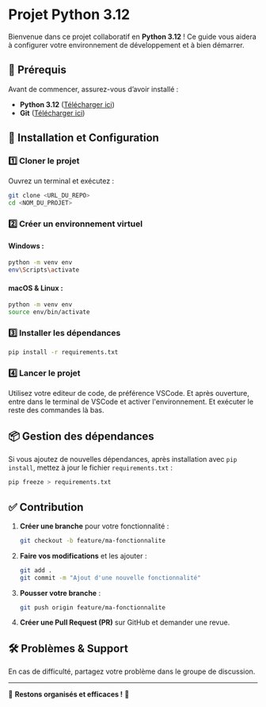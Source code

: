 # Projet Python 3.12

Bienvenue dans ce projet collaboratif en **Python 3.12** ! Ce guide vous aidera à configurer votre environnement de développement et à bien démarrer.

## 📌 Prérequis

Avant de commencer, assurez-vous d’avoir installé :
- **Python 3.12** ([Télécharger ici](https://www.python.org/downloads/))
- **Git** ([Télécharger ici](https://git-scm.com/downloads))

## 🚀 Installation et Configuration

### 1️⃣ Cloner le projet
Ouvrez un terminal et exécutez :
```bash
git clone <URL_DU_REPO>
cd <NOM_DU_PROJET>
```

### 2️⃣ Créer un environnement virtuel

#### Windows :
```bash
python -m venv env
env\Scripts\activate
```

#### macOS & Linux :
```bash
python -m venv env
source env/bin/activate
```

### 3️⃣ Installer les dépendances
```bash
pip install -r requirements.txt
```

### 4️⃣ Lancer le projet
Utilisez votre editeur de code, de préférence VSCode. Et après ouverture, entre dans le terminal de VSCode et activer l'environnement. 
Et exécuter le reste des commandes là bas.

## 📦 Gestion des dépendances
Si vous ajoutez de nouvelles dépendances, après installation avec `pip install`, mettez à jour le fichier `requirements.txt` :
```bash
pip freeze > requirements.txt
```

## ✅ Contribution
1. **Créer une branche** pour votre fonctionnalité :
   ```bash
   git checkout -b feature/ma-fonctionnalite
   ```
2. **Faire vos modifications** et les ajouter :
   ```bash
   git add .
   git commit -m "Ajout d'une nouvelle fonctionnalité"
   ```
3. **Pousser votre branche** :
   ```bash
   git push origin feature/ma-fonctionnalite
   ```
4. **Créer une Pull Request (PR)** sur GitHub et demander une revue.

## 🛠 Problèmes & Support
En cas de difficulté, partagez votre problème dans le groupe de discussion.

---
📢 **Restons organisés et efficaces !** 🚀

